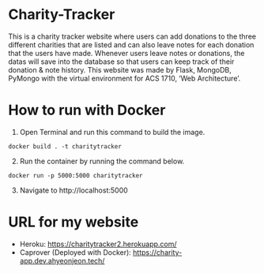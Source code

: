 # Charity-Tracker
This is a charity tracker website where users can add donations to the three different charities that are listed and can also leave notes for each donation that the users have made. Whenever users leave notes or donations, the datas will save into the database so that users can keep track of their donation & note history. This website was made by Flask, MongoDB, PyMongo with the virtual environment for ACS 1710, ‘Web Architecture’.

# How to run with Docker
1. Open Terminal and run this command to build the image.
```
docker build . -t charitytracker
```
2. Run the container by running the command below.
```
docker run -p 5000:5000 charitytracker
```
3. Navigate to http://localhost:5000

# URL for my website
- Heroku: 
  https://charitytracker2.herokuapp.com/
- Caprover (Deployed with Docker):
  https://charity-app.dev.ahyeonjeon.tech/
